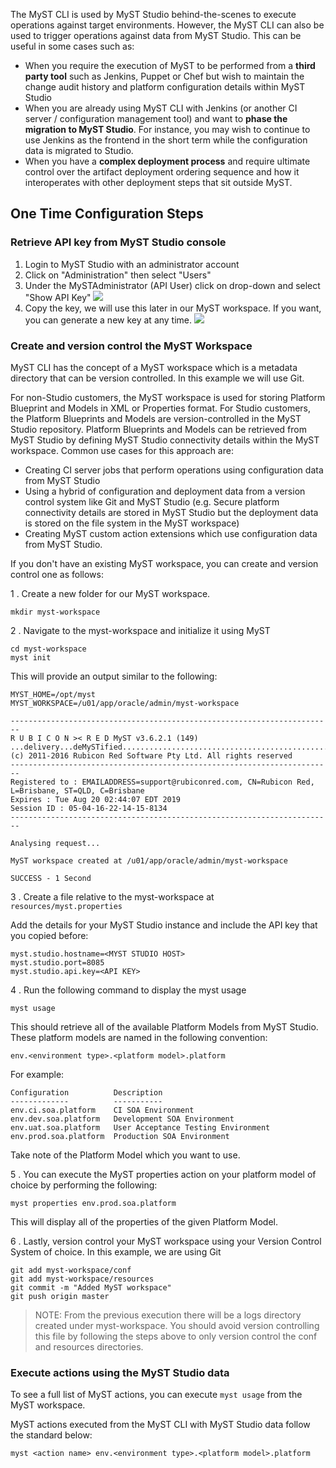 The MyST CLI is used by MyST Studio behind-the-scenes to execute operations against target environments. However, the MyST CLI can also be used to trigger operations against data from MyST Studio. This can be useful in some cases such as:
 * When you require the execution of MyST to be performed from a **third party tool** such as Jenkins, Puppet or Chef but wish to maintain the change audit history and platform configuration details within MyST Studio
 * When you are already using MyST CLI with Jenkins (or another CI server / configuration management tool) and want to **phase the migration to MyST Studio**. For instance, you may wish to continue to use Jenkins as the frontend in the short term while the configuration data is migrated to Studio.
 * When you have a **complex deployment process** and require ultimate control over the artifact deployment ordering sequence and how it interoperates with other deployment steps that sit outside MyST.

## One Time Configuration Steps

### Retrieve API key from MyST Studio console 

1. Login to MyST Studio with an administrator account
2. Click on "Administration" then select "Users"
3. Under the MySTAdministrator \(API User\) click on drop-down and select "Show API Key"
![](img/1.show-api-key.png)
4. Copy the key, we will use this later in our MyST workspace. If you want, you can generate a new key at any time.
![](img/2.api-key-view.png)

### Create and version control the MyST Workspace

MyST CLI has the concept of a MyST workspace which is a metadata directory that can be version controlled. In this example we will use Git.

For non-Studio customers, the MyST workspace is used for storing Platform Blueprint and Models in XML or Properties format. For Studio customers, the Platform Blueprints and Models are version-controlled in the MyST Studio repository. Platform Blueprints and Models can be retrieved from MyST Studio by defining MyST Studio connectivity details within the MyST workspace. Common use cases for this approach are:

* Creating CI server jobs that perform operations using configuration data from MyST Studio
* Using a hybrid of configuration and deployment data from a version control system like Git and MyST Studio \(e.g. Secure platform connectivity details are stored in MyST Studio but the deployment data is stored on the file system in the MyST workspace\)
* Creating MyST custom action extensions which use configuration data from MyST Studio.

If you don't have an existing MyST workspace, you can create and version control one as follows:

1 . Create a new folder for our MyST workspace.
```
mkdir myst-workspace
```
2 . Navigate to the myst-workspace and initialize it using MyST

```
cd myst-workspace
myst init
```

This will provide an output similar to the following:

```
MYST_HOME=/opt/myst
MYST_WORKSPACE=/u01/app/oracle/admin/myst-workspace

------------------------------------------------------------------------
R U B I C O N >< R E D MyST v3.6.2.1 (149)
...delivery...deMySTified..............................................
(c) 2011-2016 Rubicon Red Software Pty Ltd. All rights reserved
------------------------------------------------------------------------
Registered to : EMAILADDRESS=support@rubiconred.com, CN=Rubicon Red, L=Brisbane, ST=QLD, C=Brisbane
Expires : Tue Aug 20 02:44:07 EDT 2019
Session ID : 05-04-16-22-14-15-8134
------------------------------------------------------------------------

Analysing request...

MyST workspace created at /u01/app/oracle/admin/myst-workspace

SUCCESS - 1 Second
```

3 . Create a file relative to the myst-workspace at `resources/myst.properties`

Add the details for your MyST Studio instance and include the API key that you copied before:

```
myst.studio.hostname=<MYST STUDIO HOST>
myst.studio.port=8085
myst.studio.api.key=<API KEY>
```

4 . Run the following command to display the myst usage

```
myst usage
```

This should retrieve all of the available Platform Models from MyST Studio. These platform models are named in the following convention:

`env.<environment type>.<platform model>.platform`

For example:

```
Configuration          Description
-------------          -----------
env.ci.soa.platform    CI SOA Environment
env.dev.soa.platform   Development SOA Environment
env.uat.soa.platform   User Acceptance Testing Environment
env.prod.soa.platform  Production SOA Environment
```

Take note of the Platform Model which you want to use.

5 . You can execute the MyST properties action on your platform model of choice by performing the following:

```
myst properties env.prod.soa.platform
```

This will display all of the properties of the given Platform Model.

6 . Lastly, version control your MyST workspace using your Version Control System of choice. In this example, we are using Git

```
git add myst-workspace/conf
git add myst-workspace/resources
git commit -m "Added MyST workspace"
git push origin master
```

> NOTE: From the previous execution there will be a logs directory created under myst-workspace. You should avoid version controlling this file by following the steps above to only version control the conf and resources directories.

### Execute actions using the MyST Studio data

To see a full list of MyST actions, you can execute 
```myst usage``` from the MyST workspace.

MyST actions executed from the MyST CLI with MyST Studio data follow the standard below:
```
myst <action name> env.<environment type>.<platform model>.platform
```